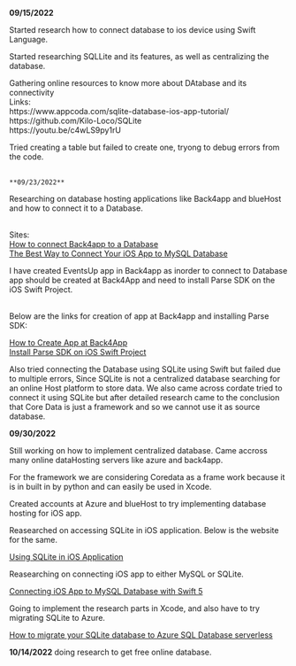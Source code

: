   **09/15/2022**
<p>Started research how to connect database to ios device using Swift Language.

<p>Started researching SQLLite and its features, as well as centralizing the database.</p>

<p> Gathering online resources to know more about DAtabase and its connectivity<br>
  Links:<br>
  https://www.appcoda.com/sqlite-database-ios-app-tutorial/ <br>
  https://github.com/Kilo-Loco/SQLite<br>
  https://youtu.be/c4wLS9py1rU
 
  <p> Tried creating a table but failed to create one, tryong to debug errors from the code.
   <br>
    <br>
    
    **09/23/2022**
  <p>Researching on database hosting applications like Back4app and blueHost and how to connect it to a Database.</p><br>
  Sites:<br>
  <a href="https://www.back4app.com/docs/database-hub/connect">How to connect Back4app to a Database</a><br>
  <a href="https://codewithchris.com/iphone-app-connect-to-mysql-database/">The Best Way to Connect Your iOS App to MySQL Database</a><br>

  <p>I have created EventsUp app in Back4app as inorder to connect to Database app should be created at Back4App and need to install Parse SDK on the iOS Swift Project.</p><br>
  Below are the links for creation of app at Back4app and installing Parse SDK:<br>

  <a href="https://www.back4app.com/docs/get-started/new-parse-app">How to Create App at Back4App</a><br>
  <a href="https://www.back4app.com/docs/ios/parse-swift-sdk">Install Parse SDK on iOS Swift Project</a><br>
  
  <p> Also tried connecting the Database using SQLite using Swift but failed due to multiple errors, Since SQLite is not a centralized database searching for an online Host platform to store data. We also came across cordate tried to connect it using SQLite but after detailed research came to the conclusion that Core Data is just a framework and so we cannot use it as source database.</p>  

**09/30/2022**
<p> Still working on how to implement centralized database. Came accross many online dataHosting servers like azure and back4app.
 <p> For the framework we are considering Coredata as a frame work because it is in built in by python and can easily be used in Xcode.
  
<p> Created accounts at Azure and blueHost to try implementing database hosting for iOS app.<br>

<p>Reasearched on accessing SQLite in iOS application. Below is the website for the same.

<a href="https://www.simplifiedios.net/swift-sqlite-tutorial/">Using SQLite in iOS Application</a><br>

Reasearching on connecting iOS app to either MySQL or SQLite.

<a href="https://medium.com/@joseortizcosta/connecting-ios-app-to-mysql-database-with-swift-5-using-protocol-delegation-and-mvc-architectural-259dc32fcc4b">Connecting iOS App to MySQL Database with Swift 5</a><br>

<p>Going to implement the research parts in Xcode, and also have to try migrating SQLite to Azure.</p>

<a href="https://learn.microsoft.com/en-us/azure/azure-sql/database/migrate-sqlite-db-to-azure-sql-serverless-offline-tutorial?view=azuresql">How to migrate your SQLite database to Azure SQL Database serverless</a><br>


**10/14/2022**
doing research to get free online database.

